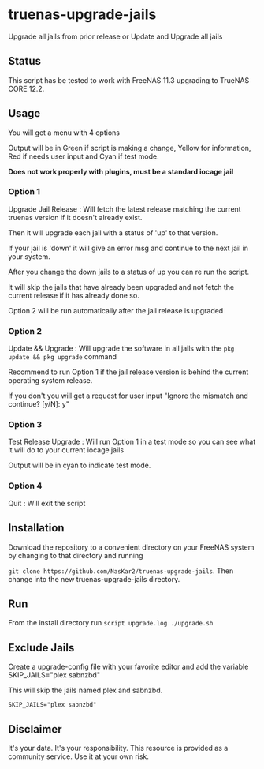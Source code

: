 # truenas-upgrade-jails
Upgrade all jails from prior release or Update and Upgrade all jails

## Status

This script has be tested to  work with FreeNAS 11.3 upgrading to TrueNAS CORE 12.2.

## Usage

You will get a menu with 4 options

Output will be in Green if script is making a change, Yellow for information, Red if needs user input and Cyan if test mode.

**Does not work properly with plugins, must be a standard iocage jail**

### Option 1

Upgrade Jail Release : Will fetch the latest release matching the current truenas version if it doesn't already exist.  

Then it will upgrade each jail with a status of 'up' to that version.

If your jail is 'down' it will give an error msg and continue to the next jail in your system.

After you change the down jails to a status of up you can re run the script.

It will skip the jails that have already been upgraded and not fetch the current release if it has already done so.

Option 2 will be run automatically after the jail release is upgraded

### Option 2

Update && Upgrade : Will upgrade the software in all jails with the `pkg update && pkg upgrade` command

Recommend to run Option 1 if the jail release version is behind the current operating system release.

If you don't you will get a request for user input "Ignore the mismatch and continue? [y/N]: y"

### Option 3

Test Release Upgrade : Will run Option 1 in a test mode so you can see what it will do to your current iocage jails

Output will be in cyan to indicate test mode.

### Option 4

Quit : Will exit the script

## Installation

Download the repository to a convenient directory on your FreeNAS system by changing to that directory and running

`git clone https://github.com/NasKar2/truenas-upgrade-jails`.  Then change into the new truenas-upgrade-jails directory.

## Run

From the install directory run
`script upgrade.log ./upgrade.sh`

## Exclude Jails

Create a upgrade-config file with your favorite editor and add the variable SKIP_JAILS="plex sabnzbd"

This will skip the jails named plex and sabnzbd.

```
SKIP_JAILS="plex sabnzbd"
```

## Disclaimer
It's your data. It's your responsibility. This resource is provided as a community service. Use it at your own risk.
